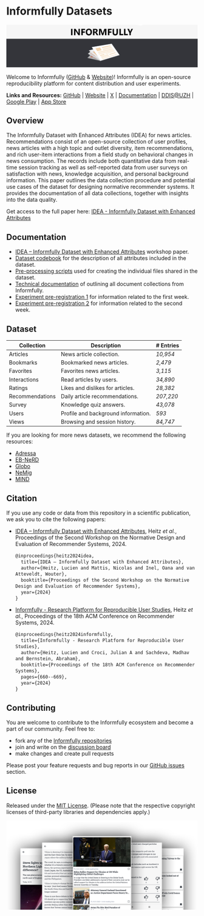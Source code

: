 # Informfully Datasets

![Informfully](https://raw.githubusercontent.com/Informfully/Documentation/main/docs/source/img/logo_banner.png)

Welcome to Informfully ([GitHub](https://github.com/orgs/Informfully) & [Website](https://informfully.ch/))!
Informfully is an open-source reproducibility platform for content distribution and user experiments.

**Links and Resources:** [GitHub](https://github.com/orgs/Informfully) | [Website](https://informfully.ch) | [X](https://x.com/informfully) | [Documentation](https://informfully.readthedocs.io) | [DDIS@UZH](https://www.ifi.uzh.ch/en/ddis.html) | [Google Play](https://play.google.com/store/apps/details?id=ch.uzh.ifi.news) | [App Store](https://apps.apple.com/us/app/informfully/id1460234202)

## Overview

The Informfully Dataset with Enhanced Attributes (IDEA) for news articles.
Recommendations consist of an open-source collection of user profiles, news articles with a high topic and outlet diversity, item recommendations, and rich user-item interactions from a field study on behavioral changes in news consumption.
The records include both quantitative data from real-time session tracking as well as self-reported data from user surveys on satisfaction with news, knowledge
acquisition, and personal background information. This paper outlines the data collection procedure and potential use cases of the dataset for designing normative recommender systems.
It provides the
documentation of all data collections, together with insights into the data quality.

Get access to the full paper here: [IDEA - Informfully Dataset with Enhanced Attributes](https://ceur-ws.org/Vol-3898/paper1.pdf)

## Documentation

* [IDEA – Informfully Dataset with Enhanced Attributes](https://ceur-ws.org/Vol-3898/paper1.pdf) workshop paper.
* [Dataset codebook](https://github.com/Informfully/Datasets/blob/main/IDEA/Codebook.pdf) for the description of all attributes included in the dataset.
* [Pre-processing scripts](https://github.com/Informfully/Datasets/tree/main/IDEA/scripts) used for creating the individual files shared in the dataset.
* [Technical documentation](https://informfully.readthedocs.io/en/latest/database.html) of outlining all document collections from Informfully.
* [Experiment pre-registration 1](https://osf.io/yp5d9?mode=&revisionId=&view_only=) for information related to the first week.
* [Experiment pre-registration 2](https://osf.io/cqebd?mode=&revisionId=&view_only=) for information related to the second week.

## Dataset

| Collection      | Description                           | # Entries |
|-----------------|---------------------------------------|-----------|
| Articles        | News article collection.              | *10,954*  |
| Bookmarks       | Bookmarked news articles.             | *2,479*   |
| Favorites       | Favorites news articles.              | *3,115*   |
| Interactions    | Read articles by users.               | *34,890*  |
| Ratings         | Likes and dislikes for articles.      | *28,382*  |
| Recommendations | Daily article recommendations.        | *207,220* |
| Survey          | Knowledge quiz answers.               | *43,078*  |
| Users           | Profile and background information.   | *593*     |
| Views           | Browsing and session history.         | *84,747*  |

If you are looking for more news datasets, we recommend the following resources:

* [Adressa](https://reclab.idi.ntnu.no/dataset)
* [EB-NeRD](https://recsys.eb.dk)
* [Globo](https://www.kaggle.com/datasets/joelpl/news-portal-recommendations-npr-by-globo)
* [NeMig](https://github.com/andreeaiana/nemig)
* [MIND](https://msnews.github.io)

## Citation

If you use any code or data from this repository in a scientific publication, we ask you to cite the following papers:

- [IDEA – Informfully Dataset with Enhanced Attributes](https://ceur-ws.org/Vol-3898/paper1.pdf), Heitz *et al.*, Proceedings of the Second Workshop on the Normative Design and Evaluation of Recommender Systems, 2024.

  ```
  @inproceedings{heitz2024idea,
    title={IDEA – Informfully Dataset with Enhanced Attributes},
    author={Heitz, Lucien and Mattis, Nicolas and Inel, Oana and van Atteveldt, Wouter},
    booktitle={Proceedings of the Second Workshop on the Normative Design and Evaluation of Recommender Systems},
    year={2024}
  }
  ```

- [Informfully - Research Platform for Reproducible User Studies](https://dl.acm.org/doi/10.1145/3640457.3688066), Heitz *et al.*, Proceedings of the 18th ACM Conference on Recommender Systems, 2024.

  ```
  @inproceedings{heitz2024informfully,
    title={Informfully - Research Platform for Reproducible User Studies},
    author={Heitz, Lucien and Croci, Julian A and Sachdeva, Madhav and Bernstein, Abraham},
    booktitle={Proceedings of the 18th ACM Conference on Recommender Systems},
    pages={660--669},
    year={2024}
  }
  ```

## Contributing

You are welcome to contribute to the Informfully ecosystem and become a part of our community. Feel free to:
  - fork any of the [Informfully repositories](https://github.com/Informfully)
  - join and write on the [discussion board](https://github.com/orgs/Informfully/discussions)
  - make changes and create pull requests

Please post your feature requests and bug reports in our [GitHub issues](https://github.com/Informfully/Documentation/issues) section.

## License

Released under the [MIT License](LICENSE). (Please note that the respective copyright licenses of third-party libraries and dependencies apply.)

![Screenshots](https://raw.githubusercontent.com/Informfully/Documentation/main/docs/source/img/app_screens.png)
